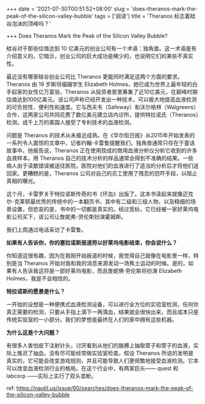 +++
date = '2021-07-30T00:51:52+08:00'
slug = 'does-theranos-mark-the-peak-of-the-silicon-valley-bubble'
tags = ['阅读']
title = 'Theranos 标志着硅谷泡沫的顶峰吗？'

+++
Does Theranos Mark the Peak of the Silicon Valley Bubble?

硅谷对于那些估值达到 10 亿美元的创业公司有一个术语：独角兽。这一术语是有介绍意义的。它暗示，创业公司的巨大成功是稀少的，也说明它们的某些不真实性。

最近没有哪家硅谷创业公司比 Theranos 更能同时满足这两个方面的要求。Theranos 由 19 岁斯坦福辍学生 Elizabeth Holmes，她已成为世界上最年轻的白手起家的女性亿万富翁，Theranos 从投资者那里筹集了近10亿美元，在巅峰时期估值达到100亿美元。该公司声称已经开发出一种技术，可以极大地提高血液检测的可负担性、便利性和速度。它与西夫韦（Safeway）和沃尔格林（Walgreens）合作，这两家公司共同花费了数亿美元建立店内诊所，提供特拉诺氏（Theranos）检测。成千上万的美国人接受了专利技术的血液检测。

问题是 Theranos 的技术从未接近成熟。在《华尔街日报》从2015年开始发表的一系列令人震惊的文章中，记者约翰·卡雷鲁提醒我们，独角兽通常只存在于童话故事中。他报告说，Theranos 正在使用现成的商用血液分析仪分析它收到的许多血液样本。用 Theranos 自己的技术分析的样品通常会得到不准确的结果。一些病人由于读数错误被送往医院，医院对他们的血液进行了适当的分析后才将他们送回家。更糟糕的是，Theranos 公司对自己的员工使用了残忍的恐吓手段，以阻止真相的曝光。

这个月，卡雷罗关于特拉诺斯传奇的书《坏血》出版了。这本书读起来就像迈克尔-克莱顿最优秀的传统中的一本翻页书，其中有二级和三级人物，以及精细的场景设置，但悲哀的是，书中的一切都是真实的。经过竞标，它已经被一家好莱坞电影公司买下，该公司让詹妮弗-劳伦斯扮演霍姆斯。

我们上周通过电话采访了卡雷鲁。

**如果有人告诉你，你的塞拉诺斯报道将以好莱坞电影结束，你会说什么？**

你知道这很有趣，因为在我刚开始报道的时候，我觉得自己就像在电影里一样，特别是当 Theranos 开始对我和我的消息来源发动一场焦土运动的时候。是的，如果有人告诉我这将是一部好莱坞电影，而且詹妮佛·劳伦斯将扮演 Elizabeth Holmes，我是不会相信的。

**特拉诺斯的愿景是什么？**

一开始的设想是一种便携式血液检测设备，可以进行全方位的实验室检测，任何你真正需要的检测，只要从手指上滴下一两滴血，结果就会很快出来，而且成本只是传统实验室的一小部分。我们的梦想是最终在人们的家中拥有这些机器。

**为什么这是个大问题？**

有很多人害怕皮下注射针头，讨厌看到从他们的胳膊上抽取管子和管子的血液，实际上推迟了抽血，没有尽可能经常做实验室检查。假设 Theranos 所说的发明是真实的，它可能会改变游戏规则，并且可能导致人们更频繁地接受血液检测。它本可以改变血液检测行业的格局。在这个行业中，有两家巨头—— quest 和 labcorp ——实际上实行了双头垄断。

ref: <https://nautil.us/issue/60/searches/does-theranos-mark-the-peak-of-the-silicon-valley-bubble>
